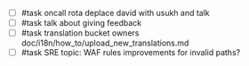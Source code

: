 - [ ] #task oncall rota deplace david with usukh and talk
- [ ] #task talk about giving feedback
- [ ] #task translation bucket owners doc/i18n/how_to/upload_new_translations.md
- [ ] #task SRE topic: WAF rules improvements for invalid paths?